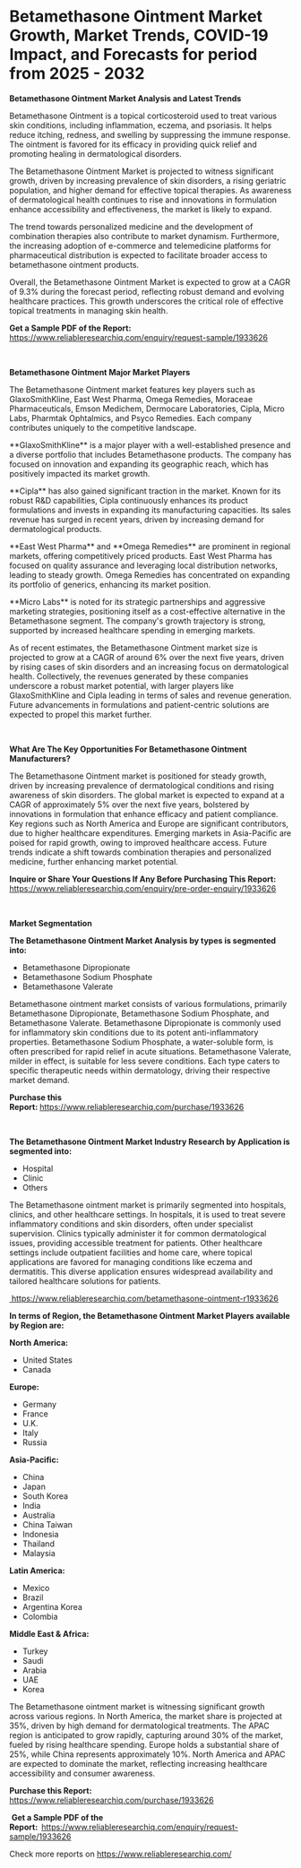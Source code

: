<p><h1>Betamethasone Ointment Market Growth, Market Trends, COVID-19 Impact, and Forecasts for period from 2025 - 2032</h1></p><p><strong>Betamethasone Ointment Market Analysis and Latest Trends</strong></p>
<p><p>Betamethasone Ointment is a topical corticosteroid used to treat various skin conditions, including inflammation, eczema, and psoriasis. It helps reduce itching, redness, and swelling by suppressing the immune response. The ointment is favored for its efficacy in providing quick relief and promoting healing in dermatological disorders.</p><p>The Betamethasone Ointment Market is projected to witness significant growth, driven by increasing prevalence of skin disorders, a rising geriatric population, and higher demand for effective topical therapies. As awareness of dermatological health continues to rise and innovations in formulation enhance accessibility and effectiveness, the market is likely to expand. </p><p>The trend towards personalized medicine and the development of combination therapies also contribute to market dynamism. Furthermore, the increasing adoption of e-commerce and telemedicine platforms for pharmaceutical distribution is expected to facilitate broader access to betamethasone ointment products.</p><p>Overall, the Betamethasone Ointment Market is expected to grow at a CAGR of 9.3% during the forecast period, reflecting robust demand and evolving healthcare practices. This growth underscores the critical role of effective topical treatments in managing skin health.</p></p>
<p><strong>Get a Sample PDF of the Report:&nbsp;</strong> <a href="https://www.reliableresearchiq.com/enquiry/request-sample/1933626?utm_campaign=2757&utm_medium=2&utm_source=Github&utm_content=ia&utm_term=08032025&utm_id=betamethasone-ointment">https://www.reliableresearchiq.com/enquiry/request-sample/1933626</a></p>
<p>&nbsp;</p>
<p><strong>Betamethasone Ointment Major Market Players</strong></p>
<p><p>The Betamethasone Ointment market features key players such as GlaxoSmithKline, East West Pharma, Omega Remedies, Moraceae Pharmaceuticals, Emson Medichem, Dermocare Laboratories, Cipla, Micro Labs, Pharmtak Ophtalmics, and Psyco Remedies. Each company contributes uniquely to the competitive landscape.</p><p>**GlaxoSmithKline** is a major player with a well-established presence and a diverse portfolio that includes Betamethasone products. The company has focused on innovation and expanding its geographic reach, which has positively impacted its market growth.</p><p>**Cipla** has also gained significant traction in the market. Known for its robust R&D capabilities, Cipla continuously enhances its product formulations and invests in expanding its manufacturing capacities. Its sales revenue has surged in recent years, driven by increasing demand for dermatological products.</p><p>**East West Pharma** and **Omega Remedies** are prominent in regional markets, offering competitively priced products. East West Pharma has focused on quality assurance and leveraging local distribution networks, leading to steady growth. Omega Remedies has concentrated on expanding its portfolio of generics, enhancing its market position.</p><p>**Micro Labs** is noted for its strategic partnerships and aggressive marketing strategies, positioning itself as a cost-effective alternative in the Betamethasone segment. The company's growth trajectory is strong, supported by increased healthcare spending in emerging markets.</p><p>As of recent estimates, the Betamethasone Ointment market size is projected to grow at a CAGR of around 6% over the next five years, driven by rising cases of skin disorders and an increasing focus on dermatological health. Collectively, the revenues generated by these companies underscore a robust market potential, with larger players like GlaxoSmithKline and Cipla leading in terms of sales and revenue generation. Future advancements in formulations and patient-centric solutions are expected to propel this market further.</p></p>
<p>&nbsp;</p>
<p><strong>What Are The Key Opportunities For Betamethasone Ointment Manufacturers?</strong></p>
<p><p>The Betamethasone Ointment market is positioned for steady growth, driven by increasing prevalence of dermatological conditions and rising awareness of skin disorders. The global market is expected to expand at a CAGR of approximately 5% over the next five years, bolstered by innovations in formulation that enhance efficacy and patient compliance. Key regions such as North America and Europe are significant contributors, due to higher healthcare expenditures. Emerging markets in Asia-Pacific are poised for rapid growth, owing to improved healthcare access. Future trends indicate a shift towards combination therapies and personalized medicine, further enhancing market potential.</p></p>
<p><strong>Inquire or Share Your Questions If Any Before Purchasing This Report:</strong> <a href="https://www.reliableresearchiq.com/enquiry/pre-order-enquiry/1933626?utm_campaign=2757&utm_medium=2&utm_source=Github&utm_content=ia&utm_term=08032025&utm_id=betamethasone-ointment">https://www.reliableresearchiq.com/enquiry/pre-order-enquiry/1933626</a></p>
<p>&nbsp;</p>
<p><strong>Market Segmentation</strong></p>
<p><strong>The Betamethasone Ointment Market Analysis by types is segmented into:</strong></p>
<p><ul><li>Betamethasone Dipropionate</li><li>Betamethasone Sodium Phosphate</li><li>Betamethasone Valerate</li></ul></p>
<p><p>Betamethasone ointment market consists of various formulations, primarily Betamethasone Dipropionate, Betamethasone Sodium Phosphate, and Betamethasone Valerate. Betamethasone Dipropionate is commonly used for inflammatory skin conditions due to its potent anti-inflammatory properties. Betamethasone Sodium Phosphate, a water-soluble form, is often prescribed for rapid relief in acute situations. Betamethasone Valerate, milder in effect, is suitable for less severe conditions. Each type caters to specific therapeutic needs within dermatology, driving their respective market demand.</p></p>
<p><strong>Purchase this Report:&nbsp;</strong><a href="https://www.reliableresearchiq.com/purchase/1933626?utm_campaign=2757&utm_medium=2&utm_source=Github&utm_content=ia&utm_term=08032025&utm_id=betamethasone-ointment">https://www.reliableresearchiq.com/purchase/1933626</a></p>
<p>&nbsp;</p>
<p><strong>The Betamethasone Ointment Market Industry Research by Application is segmented into:</strong></p>
<p><ul><li>Hospital</li><li>Clinic</li><li>Others</li></ul></p>
<p><p>The Betamethasone ointment market is primarily segmented into hospitals, clinics, and other healthcare settings. In hospitals, it is used to treat severe inflammatory conditions and skin disorders, often under specialist supervision. Clinics typically administer it for common dermatological issues, providing accessible treatment for patients. Other healthcare settings include outpatient facilities and home care, where topical applications are favored for managing conditions like eczema and dermatitis. This diverse application ensures widespread availability and tailored healthcare solutions for patients.</p></p>
<p><a href="https://www.reliableresearchiq.com/betamethasone-ointment-r1933626?utm_campaign=2757&utm_medium=2&utm_source=Github&utm_content=ia&utm_term=08032025&utm_id=betamethasone-ointment">&nbsp;https://www.reliableresearchiq.com/betamethasone-ointment-r1933626</a></p>
<p><strong>In terms of Region, the Betamethasone Ointment Market Players available by Region are:</strong></p>
<p>
    <p> <strong> North America: </strong>
        <ul>
            <li>United States</li>
            <li>Canada</li>
        </ul>
        </p> 
    <p> <strong> Europe: </strong>
        <ul>
            <li>Germany</li>
            <li>France</li>
            <li>U.K.</li>
            <li>Italy</li>
            <li>Russia</li>
        </ul>
        </p> 
    <p> <strong> Asia-Pacific: </strong>
        <ul>
            <li>China</li>
            <li>Japan</li>
            <li>South Korea</li>
            <li>India</li>
            <li>Australia</li>
            <li>China Taiwan</li>
            <li>Indonesia</li>
            <li>Thailand</li>
            <li>Malaysia</li>
        </ul>
        </p> 
    <p> <strong> Latin America: </strong>
        <ul>
            <li>Mexico</li>
            <li>Brazil</li>
            <li>Argentina Korea</li>
            <li>Colombia</li>
        </ul>
        </p> 
    <p> <strong> Middle East & Africa: </strong>
        <ul>
            <li>Turkey</li>
            <li>Saudi</li>
            <li>Arabia</li>
            <li>UAE</li>
            <li>Korea</li>
        </ul>
    </p>
    </p>
<p><p>The Betamethasone ointment market is witnessing significant growth across various regions. In North America, the market share is projected at 35%, driven by high demand for dermatological treatments. The APAC region is anticipated to grow rapidly, capturing around 30% of the market, fueled by rising healthcare spending. Europe holds a substantial share of 25%, while China represents approximately 10%. North America and APAC are expected to dominate the market, reflecting increasing healthcare accessibility and consumer awareness.</p></p>
<p><strong>Purchase this Report: </strong><a href="https://www.reliableresearchiq.com/purchase/1933626?utm_campaign=2757&utm_medium=2&utm_source=Github&utm_content=ia&utm_term=08032025&utm_id=betamethasone-ointment">https://www.reliableresearchiq.com/purchase/1933626</a></p>
<p>&nbsp;<strong>Get a Sample PDF of the Report:&nbsp;&nbsp;</strong><a href="https://www.reliableresearchiq.com/enquiry/request-sample/1933626?utm_campaign=2757&utm_medium=2&utm_source=Github&utm_content=ia&utm_term=08032025&utm_id=betamethasone-ointment">https://www.reliableresearchiq.com/enquiry/request-sample/1933626</a></p>
<p><strong></strong></p>
<p>Check more reports on <a href="https://www.reliableresearchiq.com/?utm_campaign=2757&utm_medium=2&utm_source=Github&utm_content=ia&utm_term=08032025&utm_id=betamethasone-ointment">https://www.reliableresearchiq.com/</a></p>